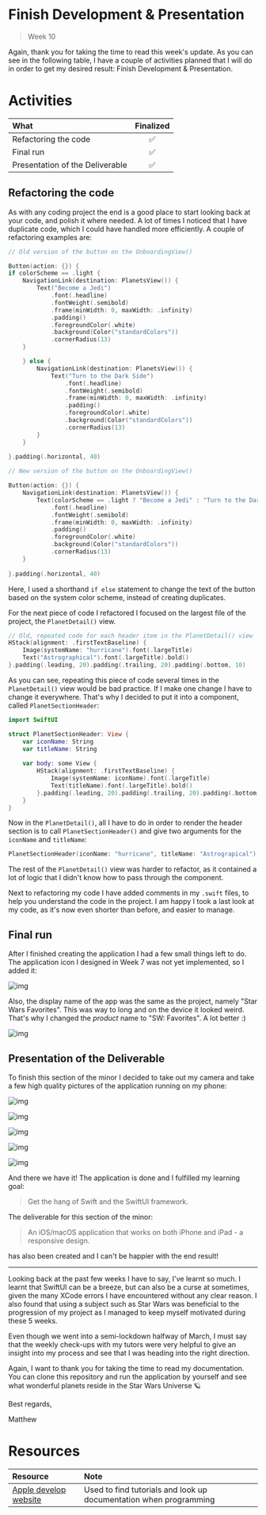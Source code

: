 # Finish Development & Presentation
> Week 10

Again, thank you for taking the time to read this week's update. As you can see in the following table, I have a couple of activities planned that I will do in order to get my desired result: Finish Development & Presentation.

# Activities

|What|Finalized|
|:---|:---:|
|Refactoring the code|✅|
|Final run|✅|
|Presentation of the Deliverable|✅|

## Refactoring the code

As with any coding project the end is a good place to start looking back at your code, and polish it where needed. A lot of times I noticed that I have duplicate code, which I could have handled more efficiently. A couple of refactoring examples are:

```swift
// Old version of the button on the OnboardingView()

Button(action: {}) {
if colorScheme == .light {
    NavigationLink(destination: PlanetsView()) {
        Text("Become a Jedi")
            .font(.headline)
            .fontWeight(.semibold)
            .frame(minWidth: 0, maxWidth: .infinity)
            .padding()
            .foregroundColor(.white)
            .background(Color("standardColors"))
            .cornerRadius(13)
    }

    } else {
        NavigationLink(destination: PlanetsView()) {
            Text("Turn to the Dark Side")
                .font(.headline)
                .fontWeight(.semibold)
                .frame(minWidth: 0, maxWidth: .infinity)
                .padding()
                .foregroundColor(.white)
                .background(Color("standardColors"))
                .cornerRadius(13)
        }
    }
    
}.padding(.horizontal, 40)
```

```swift
// New version of the button on the OnboardingView()

Button(action: {}) {
    NavigationLink(destination: PlanetsView()) {
        Text(colorScheme == .light ? "Become a Jedi" : "Turn to the Dark Side")
            .font(.headline)
            .fontWeight(.semibold)
            .frame(minWidth: 0, maxWidth: .infinity)
            .padding()
            .foregroundColor(.white)
            .background(Color("standardColors"))
            .cornerRadius(13)
    }
        
}.padding(.horizontal, 40)
```

Here, I used a shorthand `if else` statement to change the text of the button based on the system color scheme, instead of creating duplicates.

For the next piece of code I refactored I focused on the largest file of the project, the `PlanetDetail()` view.

```swift
// Old, repeated code for each header item in the PlanetDetail() view
HStack(alignment: .firstTextBaseline) {
    Image(systemName: "hurricane").font(.largeTitle)
    Text("Astrographical").font(.largeTitle).bold()
}.padding(.leading, 20).padding(.trailing, 20).padding(.bottom, 10)
```

As you can see, repeating this piece of code several times in the `PlanetDetail()` view would be bad practice. If I make one change I have to change it everywhere. That's why I decided to put it into a component, called `PlanetSectionHeader`:

```swift
import SwiftUI

struct PlanetSectionHeader: View {
    var iconName: String
    var titleName: String
    
    var body: some View {
        HStack(alignment: .firstTextBaseline) {
            Image(systemName: iconName).font(.largeTitle)
            Text(titleName).font(.largeTitle).bold()
        }.padding(.leading, 20).padding(.trailing, 20).padding(.bottom, 10)
    }
}
```

Now in the `PlanetDetail()`, all I have to do in order to render the header section is to call `PlanetSectionHeader()` and give two arguments for the `iconName` and `titleName`:

```swift
PlanetSectionHeader(iconName: "hurricane", titleName: "Astrograpical")
```

The rest of the `PlanetDetail()` view was harder to refactor, as it contained a lot of logic that I didn't know how to pass through the component.

Next to refactoring my code I have added comments in my `.swift` files, to help you understand the code in the project. I am happy I took a last look at my code, as it's now even shorter than before, and easier to manage.

## Final run

After I finished creating the application I had a few small things left to do. The application icon I designed in Week 7 was not yet implemented, so I added it:

![img](https://raw.githubusercontent.com/mwdossantos/kb-86/master/docs/images/appicon.png)

Also, the display name of the app was the same as the project, namely "Star Wars Favorites". This was way to long and on the device it looked weird. That's why I changed the *product* name to "SW: Favorites". A lot better :)

![img](https://raw.githubusercontent.com/mwdossantos/kb-86/master/docs/images/appname.png)

## Presentation of the Deliverable

To finish this section of the minor I decided to take out my camera and take a few high quality pictures of the application running on my phone:

![img](https://raw.githubusercontent.com/mwdossantos/kb-86/master/docs/images/swpromo1.jpeg)

![img](https://raw.githubusercontent.com/mwdossantos/kb-86/master/docs/images/swpromo2.jpeg)

![img](https://raw.githubusercontent.com/mwdossantos/kb-86/master/docs/images/swpromo3.jpeg)

![img](https://raw.githubusercontent.com/mwdossantos/kb-86/master/docs/images/swpromo4.jpeg)

![img](https://raw.githubusercontent.com/mwdossantos/kb-86/master/docs/images/swpromo5.jpeg)

And there we have it! The application is done and I fulfilled my learning goal:

> Get the hang of Swift and the SwiftUI framework.

The deliverable for this section of the minor:

> An iOS/macOS application that works on both iPhone and iPad - a responsive design.

has also been created and I can't be happier with the end result!

---

Looking back at the past few weeks I have to say, I've learnt so much. I learnt that SwiftUI can be a breeze, but can also be a curse at sometimes, given the many XCode errors I have encountered without any clear reason. I also found that using a subject such as Star Wars was beneficial to the progression of my project as I managed to keep myself motivated during these 5 weeks.

Even though we went into a semi-lockdown halfway of March, I must say that the weekly check-ups with my tutors were very helpful to give an insight into my process and see that I was heading into the right direction.

Again, I want to thank you for taking the time to read my documentation. You can clone this repository and run the application by yourself and see what wonderful planets reside in the Star Wars Universe 🪐

Best regards,

Matthew

# Resources

| Resource | Note |
| :--- | :--- |
| [Apple develop website](https://developer.apple.com/develop/) | Used to find tutorials and look up documentation when programming |

